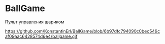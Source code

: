 # BallGame
 Пульт управления шариком
 
 https://github.com/KonstantinErl/BallGame/blob/6b97dfc794090c0bec549caf09aac6428574d6e4/ballgame.gif
